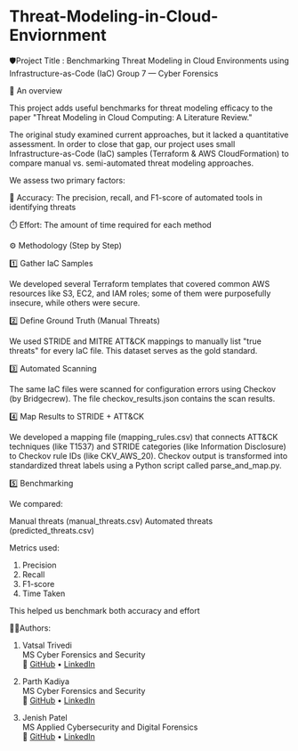 # Threat-Modeling-in-Cloud-Enviornment 

🛡️Project Title :
Benchmarking Threat Modeling in Cloud Environments using Infrastructure-as-Code (IaC)
Group 7 — Cyber Forensics

📘 An overview

This project adds useful benchmarks for threat modeling efficacy to the paper "Threat Modeling in Cloud Computing: A Literature Review."

The original study examined current approaches, but it lacked a quantitative assessment.
In order to close that gap, our project uses small Infrastructure-as-Code (IaC) samples (Terraform & AWS CloudFormation) to compare manual vs. semi-automated threat modeling approaches.

We assess two primary factors:

🎯 Accuracy: The precision, recall, and F1-score of automated tools in identifying threats

⏱️ Effort: The amount of time required for each method


⚙️ Methodology (Step by Step)

1️⃣ Gather IaC Samples
     
We developed several Terraform templates that covered common AWS resources like S3, EC2, and IAM roles; some of them were purposefully insecure, while others were secure.

2️⃣ Define Ground Truth (Manual Threats)

We used STRIDE and MITRE ATT&CK mappings to manually list "true threats" for every IaC file.
This dataset serves as the gold standard.

3️⃣ Automated Scanning

The same IaC files were scanned for configuration errors using Checkov (by Bridgecrew).
The file checkov_results.json contains the scan results.

4️⃣ Map Results to STRIDE + ATT&CK

We developed a mapping file (mapping_rules.csv) that connects ATT&CK techniques (like T1537) and STRIDE categories (like Information Disclosure) to Checkov rule IDs (like CKV_AWS_20).
Checkov output is transformed into standardized threat labels using a Python script called parse_and_map.py.

5️⃣ Benchmarking

We compared:

Manual threats (manual_threats.csv)
Automated threats (predicted_threats.csv)

Metrics used:
1) Precision
2) Recall
3) F1-score
5) Time Taken

This helped us benchmark both accuracy and effort

🧑‍💻Authors:

  1) Vatsal  Trivedi  
  MS Cyber Forensics and Security  
🔗 [GitHub](https://github.com/vatsalmt) • [LinkedIn](https://www.linkedin.com/in/vatsal-trivedi18/)

  2) Parth Kadiya  
  MS Cyber Forensics and Security  
🔗 [GitHub](https://github.com/ParthKadiya) • [LinkedIn](https://www.linkedin.com/in/parthkadiya/)

  3) Jenish Patel  
  MS Applied Cybersecurity and Digital Forensics  
🔗 [GitHub](https://github.com/JenishPatel08) • [LinkedIn](https://www.linkedin.com/in/jenish-patel-91ba32316/)



